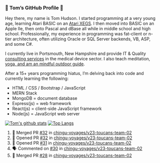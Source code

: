 ### 👋 Tom’s GitHub Profile 👋

Hey there, my name is Tom Hudson. I started programming at a very young age, learning Atari BASIC on an [Atari XEGS](https://en.wikipedia.org/wiki/Atari_XEGS). I then moved into BASIC on an Apple IIe, then onto Pascal and dBase all while in middle school and high school. Professionally, my experience in programming was fat-client or n-tier architecture, often utilizing Oracle or SQL Server backends, VB, ASP, and some C#.


I currently live in Portsmouth, New Hampshire and provide IT & Quality [consulting services](https://www.linkedin.com/in/hudsonthomas/) in the medical device sector. I also teach meditation, [yoga, and am an mindful outdoor guide](https://tom-hudson.com).

After a 15+ years programming hiatus, I’m delving back into code and currently learning the following:

- HTML / CSS / Bootstrap / JavaScript
- MERN Stack
- MongoDB = document database
- Express(js) = web framework
- React(js) = client-side JavaScript framework
- Node(js) = JavaScript web server

[![Tom's github stats](https://github-readme-stats.vercel.app/api?username=tomrhudson&count_private=true?theme=dark)](https://github.com/anuraghazra/github-readme-stats)
[![Top Langs](https://github-readme-stats.vercel.app/api/top-langs/?username=tomrhudson&layout=compact)](https://github.com/anuraghazra/github-readme-stats)

<!--START_SECTION:activity-->
1. 🎉 Merged PR [#32](https://github.com//chingu-voyages/v23-toucans-team-02/pull/32) in [chingu-voyages/v23-toucans-team-02](https://github.com//chingu-voyages/v23-toucans-team-02)
2. 💪 Opened PR [#32](https://github.com//chingu-voyages/v23-toucans-team-02/pull/32) in [chingu-voyages/v23-toucans-team-02](https://github.com//chingu-voyages/v23-toucans-team-02)
3. 💪 Opened PR [#31](https://github.com//chingu-voyages/v23-toucans-team-02/pull/31) in [chingu-voyages/v23-toucans-team-02](https://github.com//chingu-voyages/v23-toucans-team-02)
4. 🗣 Commented on [#30](https://github.com//chingu-voyages/v23-toucans-team-02/issues/30) in [chingu-voyages/v23-toucans-team-02](https://github.com//chingu-voyages/v23-toucans-team-02)
5. 🎉 Merged PR [#28](https://github.com//chingu-voyages/v23-toucans-team-02/pull/28) in [chingu-voyages/v23-toucans-team-02](https://github.com//chingu-voyages/v23-toucans-team-02)
<!--END_SECTION:activity-->
